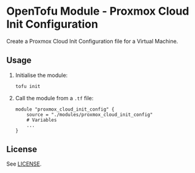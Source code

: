 # OpenTofu Module - Proxmox Cloud Init Configuration

Create a Proxmox Cloud Init Configuration file for a Virtual Machine.

## Usage

1. Initialise the module:

    ```bash
    tofu init
    ```

2. Call the module from a `.tf` file:

    ```hcl
    module "proxmox_cloud_init_config" {
        source = "./modules/proxmox_cloud_init_config"
        # Variables
        ...
    }
    ```

## License

See [LICENSE](LICENSE).
